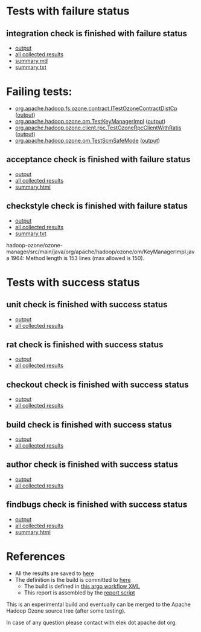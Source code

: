 # Tests with failure status

## integration check is finished with failure status

   * [output](https://raw.githubusercontent.com/elek/ozone-ci-03/master/pr/pr-hdds-1987-s655p/integration/output.log)
   * [all collected results](https://github.com/elek/ozone-ci-03/tree/master/pr/pr-hdds-1987-s655p/integration)
   * [summary.md](https://github.com/elek/ozone-ci-03/tree/master/pr/pr-hdds-1987-s655p/integration/summary.md)
   * [summary.txt](https://github.com/elek/ozone-ci-03/tree/master/pr/pr-hdds-1987-s655p/integration/summary.txt)

# Failing tests: 

 * [org.apache.hadoop.fs.ozone.contract.ITestOzoneContractDistCp](hadoop-ozone/ozonefs/org.apache.hadoop.fs.ozone.contract.ITestOzoneContractDistCp.txt) ([output](hadoop-ozone/ozonefs/org.apache.hadoop.fs.ozone.contract.ITestOzoneContractDistCp-output.txt))
 * [org.apache.hadoop.ozone.om.TestKeyManagerImpl](hadoop-ozone/integration-test/org.apache.hadoop.ozone.om.TestKeyManagerImpl.txt) ([output](hadoop-ozone/integration-test/org.apache.hadoop.ozone.om.TestKeyManagerImpl-output.txt))
 * [org.apache.hadoop.ozone.client.rpc.TestOzoneRpcClientWithRatis](hadoop-ozone/integration-test/org.apache.hadoop.ozone.client.rpc.TestOzoneRpcClientWithRatis.txt) ([output](hadoop-ozone/integration-test/org.apache.hadoop.ozone.client.rpc.TestOzoneRpcClientWithRatis-output.txt))
 * [org.apache.hadoop.ozone.om.TestScmSafeMode](hadoop-ozone/integration-test/org.apache.hadoop.ozone.om.TestScmSafeMode.txt) ([output](hadoop-ozone/integration-test/org.apache.hadoop.ozone.om.TestScmSafeMode-output.txt))

## acceptance check is finished with failure status

   * [output](https://raw.githubusercontent.com/elek/ozone-ci-03/master/pr/pr-hdds-1987-s655p/acceptance/output.log)
   * [all collected results](https://github.com/elek/ozone-ci-03/tree/master/pr/pr-hdds-1987-s655p/acceptance)
   * [summary.html](https://elek.github.io/ozone-ci-03/pr/pr-hdds-1987-s655p/acceptance/summary.html)


## checkstyle check is finished with failure status

   * [output](https://raw.githubusercontent.com/elek/ozone-ci-03/master/pr/pr-hdds-1987-s655p/checkstyle/output.log)
   * [all collected results](https://github.com/elek/ozone-ci-03/tree/master/pr/pr-hdds-1987-s655p/checkstyle)
   * [summary.txt](https://github.com/elek/ozone-ci-03/tree/master/pr/pr-hdds-1987-s655p/checkstyle/summary.txt)

hadoop-ozone/ozone-manager/src/main/java/org/apache/hadoop/ozone/om/KeyManagerImpl.java
 1964: Method length is 153 lines (max allowed is 150).


# Tests with success status

## unit check is finished with success status

   * [output](https://raw.githubusercontent.com/elek/ozone-ci-03/master/pr/pr-hdds-1987-s655p/unit/output.log)
   * [all collected results](https://github.com/elek/ozone-ci-03/tree/master/pr/pr-hdds-1987-s655p/unit)


## rat check is finished with success status

   * [output](https://raw.githubusercontent.com/elek/ozone-ci-03/master/pr/pr-hdds-1987-s655p/rat/output.log)
   * [all collected results](https://github.com/elek/ozone-ci-03/tree/master/pr/pr-hdds-1987-s655p/rat)


## checkout check is finished with success status

   * [output](https://raw.githubusercontent.com/elek/ozone-ci-03/master/pr/pr-hdds-1987-s655p/checkout/output.log)
   * [all collected results](https://github.com/elek/ozone-ci-03/tree/master/pr/pr-hdds-1987-s655p/checkout)


## build check is finished with success status

   * [output](https://raw.githubusercontent.com/elek/ozone-ci-03/master/pr/pr-hdds-1987-s655p/build/output.log)
   * [all collected results](https://github.com/elek/ozone-ci-03/tree/master/pr/pr-hdds-1987-s655p/build)


## author check is finished with success status

   * [output](https://raw.githubusercontent.com/elek/ozone-ci-03/master/pr/pr-hdds-1987-s655p/author/output.log)
   * [all collected results](https://github.com/elek/ozone-ci-03/tree/master/pr/pr-hdds-1987-s655p/author)


## findbugs check is finished with success status

   * [output](https://raw.githubusercontent.com/elek/ozone-ci-03/master/pr/pr-hdds-1987-s655p/findbugs/output.log)
   * [all collected results](https://github.com/elek/ozone-ci-03/tree/master/pr/pr-hdds-1987-s655p/findbugs)
   * [summary.html](https://elek.github.io/ozone-ci-03/pr/pr-hdds-1987-s655p/findbugs/summary.html)




# References

 * All the results are saved to [here](https://github.com/elek/ozone-ci-03/tree/master/pr/pr-hdds-1987-s655p/)
 * The definition is the build is committed to [here](https://github.com/elek/argo-ozone)
    * The build is defined in [this argo workflow XML](https://github.com/elek/argo-ozone/blob/master/ozone-build.yaml)
    * This report is assembled by the [report script](https://github.com/elek/argo-ozone/blob/master/scripts/report.sh)

This is an experimental build and eventually can be merged to the Apache Hadoop Ozone source tree (after some testing).

In case of any question please contact with elek dot apache dot org.
